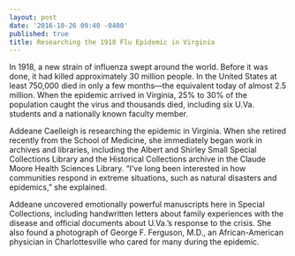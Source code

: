 ```yaml
---
layout: post
date: '2016-10-26 09:40 -0400'
published: true
title: Researching the 1918 Flu Epidemic in Virginia
---
```

In 1918, a new strain of influenza swept around the world. Before it was done, it had killed approximately 30 million people. In the United States at least 750,000 died in only a few months—the equivalent today of almost 2.5 million.  When the epidemic arrived in Virginia, 25% to 30% of the population caught the virus and thousands died, including six U.Va. students and a nationally known faculty member.

Addeane Caelleigh is researching the epidemic in Virginia.  When she retired recently from the School of Medicine, she immediately began work in archives and libraries, including the Albert and Shirley Small Special Collections Library and the Historical Collections archive in the Claude Moore Health Sciences Library.  “I’ve long been interested in how communities respond in extreme situations, such as natural disasters and epidemics,” she explained.

Addeane uncovered emotionally powerful manuscripts here in Special Collections, including handwritten letters about family experiences with the disease and official documents about U.Va.’s response to the crisis. She also found a photograph of George F. Ferguson, M.D., an African-American physician in Charlottesville who cared for many during the epidemic.
